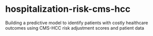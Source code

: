 # hospitalization-risk-cms-hcc
Building a predictive model to identify patients with costly healthcare outcomes using CMS-HCC risk adjustment scores and patient data
